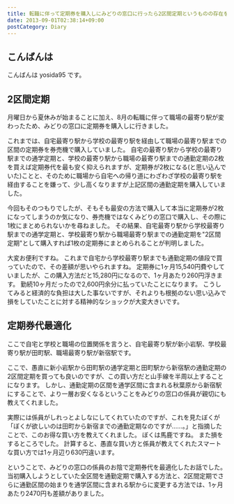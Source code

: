 ```yaml
---
title: 転職に伴って定期券を購入しにみどりの窓口に行ったら2区間定期というものの存在を知った話
date: 2013-09-01T02:38:14+09:00
postCategory: Diary
---
```


## こんばんは

こんばんは yosida95 です。

## 2区間定期

月曜日から夏休みが始まることに加え、8月の転職に伴って職場の最寄り駅が変わったため、みどりの窓口に定期券を購入しに行きました。

これまでは、自宅最寄り駅から学校の最寄り駅を経由して職場の最寄り駅までの区間の定期券を券売機で購入していました。
自宅の最寄り駅から学校の最寄り駅までの通学定期と、学校の最寄り駅から職場の最寄り駅までの通勤定期の2枚を買えば定期券代を最も安く抑えられますが、定期券が2枚になる(と思い込んでいた)ことと、そのために職場から自宅への帰り道にわざわざ学校の最寄り駅を経由することを嫌って、少し高くなりますが上記区間の通勤定期を購入していました。

今回もそのつもりでしたが、そもそも最安の方法で購入して本当に定期券が2枚になってしまうのか気になり、券売機ではなくみどりの窓口で購入し、その際に1枚にまとめられないかを尋ねました。
その結果、自宅最寄り駅から学校最寄り駅までの通学定期と、学校最寄り駅から職場最寄り駅までの通勤定期を"2区間定期"として購入すれば1枚の定期券にまとめられることが判明しました。

大変お便利ですね。
これまで自宅から学校最寄り駅までも通勤定期の値段で買っていたので、その差額が思いやられますね。
定期券に1ヶ月15,540円費やしていましたが、この購入方法だと15,280円になるので、1ヶ月あたり260円浮きます。
勤続10ヶ月だったので2,600円余分に払っていたことになります。
こうしてみると経済的な負担は大した事ないですが、それよりも根拠のない思い込みで損をしていたことに対する精神的なショックが大変大きいです。

## 定期券代最適化

ここで自宅と学校と職場の位置関係を言うと、自宅最寄り駅が新小岩駅、学校最寄り駅が田町駅、職場最寄り駅が新宿駅です。

ここで、愚直に新小岩駅から田町駅の通学定期と田町駅から新宿駅の通勤定期の2区間定期を買っても良いのですが、この買い方だと山手線を半周以上することになります。
しかし、通勤定期の区間を通学区間に含まれる秋葉原から新宿駅にすることで、より一層お安くなるということをみどりの窓口の係員が親切にも教えてくれました。

実際には係員がしれっとよしなにしてくれていたのですが、これを見たぼくが「ぼくが欲しいのは田町から新宿までの通勤定期なのですが……。」と指摘したことで、このお得な買い方を教えてくれました。
ぼくは馬鹿ですね。
また損をするところでした。
計算すると、愚直な買い方と係員が教えてくれたスマートな買い方では1ヶ月辺り630円違います。

ということで、みどりの窓口の係員のお陰で定期券代を最適化したお話でした。
当初購入しようとしていた全区間を通勤定期で購入する方法と、2区間定期でさらに通勤区間の始まりを通学区間に含まれる駅からに変更する方法では、1ヶ月あたり2470円も差額がありました。
